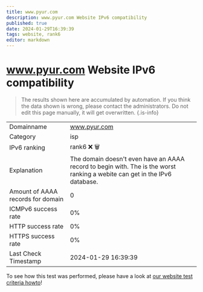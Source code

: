 ```yaml
---
title: www.pyur.com
description: www.pyur.com Website IPv6 compatibility
published: true
date: 2024-01-29T16:39:39
tags: website, rank6
editor: markdown
---
```


# www.pyur.com Website IPv6 compatibility

> The results shown here are accumulated by automation. If you think the data shown is wrong, please contact the administrators. 
> Do not edit this page manually, it will get overwritten.
{.is-info}


|   |   |
| - | - |
| Domainname | www.pyur.com
| Category | isp |
| IPv6 ranking | rank6 :x: :wastebasket: |
| Explanation | The domain doesn't even have an AAAA record to begin with. The is the worst ranking a webite can get in the IPv6 database. |
| Amount of AAAA records for domain | 0 |
| ICMPv6 success rate | 0%|
| HTTP success rate | 0% |
| HTTPS success rate | 0% |
| Last Check Timestamp | 2024-01-29 16:39:39 |

To see how this test was performed, please have a look at [our website test criteria howto](/howto/testcriteria/website)!

